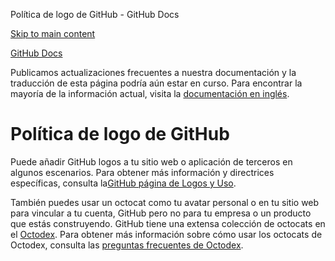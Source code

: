 Política de logo de GitHub - GitHub Docs

[Skip to main content](#main-content)

[](/es)[GitHub Docs](/es)

Publicamos actualizaciones frecuentes a nuestra documentación y la traducción de esta página podría aún estar en curso. Para encontrar la mayoría de la información actual, visita la [documentación en inglés](/en).

Política de logo de GitHub
==========

Puede añadir GitHub logos a tu sitio web o aplicación de terceros en algunos escenarios. Para obtener más información y directrices específicas, consulta la[GitHub página de Logos y Uso](https://github.com/logos).

También puedes usar un octocat como tu avatar personal o en tu sitio web para vincular a tu cuenta, GitHub pero no para tu empresa o un producto que estás construyendo. GitHub tiene una extensa colección de octocats en el [Octodex](https://octodex.github.com/). Para obtener más información sobre cómo usar los octocats de Octodex, consulta las [preguntas frecuentes de Octodex](https://octodex.github.com/faq/).
